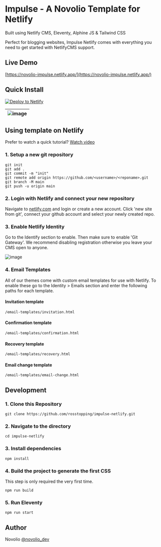 # Impulse - A Novolio Template for Netlify

Built using Netlify CMS, Eleventy, Alphine JS & Tailwind CSS

Perfect for blogging websites, Impulse Netlify comes with everything you need to get started with NetlifyCMS support.

## Live Demo

[https://novolio-impulse.netlify.app/](https://novolio-impulse.netlify.app/)

## Quick Install

<a href="https://app.netlify.com/start/deploy?repository=https://github.com/rosstopping/impulse-netlify&amp;stack=cms"><img src="https://www.netlify.com/img/deploy/button.svg" alt="Deploy to Netlify" /></a>


| ![image](https://novolio.dev/images/themes/impulse/preview.png) |
| ------------------------------------------------------------------------------------------------------------- |

## Using template on Netlify

Prefer to watch a quick tutorial? [Watch video](https://www.youtube.com/watch?v=b3R7Ca1saJI)

### 1\. Setup a new git repository

```
git init
git add .
git commit -m "init"
git remote add origin https://github.com/<username>/<reponame>.git
git branch -M main
git push -u origin main
```

### 2\. Login with Netlify and connect your new repository

Navigate to [netlify.com](https://netlify.com) and login or create a new account. Click 'new site from git', connect your github account and select your newly created repo.

### 3\. Enable Netlify Identity

Go to the Identify section to enable. Then make sure to enable 'Git Gateway'. We recommend disabling registration otherwise you leave your CMS open to anyone. 

![image](https://novolio.dev/images/git-gateway.png)

### 4\. Email Templates
All of our themes come with custom email templates for use with Netlify. To enable these go to the Identity > Emails section and enter the following paths for each template.

#### Invitation template
``` /email-templates/invitation.html ```

#### Confirmation template
``` /email-templates/confirmation.html ```

#### Recovery template
``` /email-templates/recovery.html ```

#### Email change template
``` /email-templates/email-change.html ```

## Development

### 1\. Clone this Repository

```
git clone https://github.com/rosstopping/impulse-netlify.git
```

### 2\. Navigate to the directory

```
cd impulse-netlify
```

### 3\. Install dependencies

```
npm install
```

### 4\. Build the project to generate the first CSS

This step is only required the very first time.

```
npm run build
```

### 5\. Run Eleventy

```
npm run start
```

## Author

Novolio [@novolio_dev](https://novolio.dev/)
